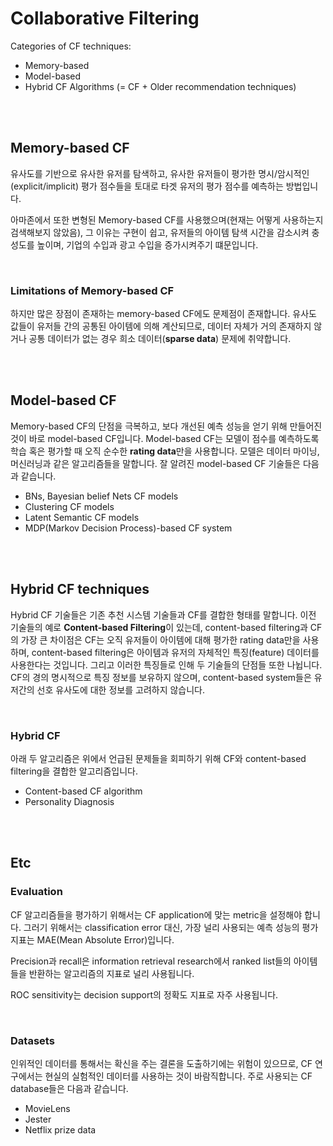 # Collaborative Filtering

Categories of CF techniques:

- Memory-based
- Model-based
- Hybrid CF Algorithms (= CF + Older recommendation techniques)

<br>

<br>

## Memory-based CF

유사도를 기반으로 유사한 유저를 탐색하고, 유사한 유저들이 평가한 명시/암시적인(explicit/implicit) 평가 점수들을 토대로 타겟 유저의 평가 점수를 예측하는 방법입니다.

아마존에서 또한 변형된 Memory-based CF를 사용했으며(현재는 어떻게 사용하는지 검색해보지 않았음), 그 이유는 구현이 쉽고, 유저들의 아이템 탐색 시간을 감소시켜 충성도를 높이며, 기업의 수입과 광고 수입을 증가시켜주기 떄문입니다.

<br>

### Limitations of Memory-based CF

하지만 많은 장점이 존재하는 memory-based CF에도 문제점이 존재합니다. 유사도 값들이 유저들 간의 공통된 아이템에 의해 계산되므로, 데이터 자체가 거의 존재하지 않거나 공통 데이터가 없는 경우 희소 데이터(**sparse data**) 문제에 취약합니다.

<br>

<br>

## Model-based CF

Memory-based CF의 단점을 극복하고, 보다 개선된 예측 성능을 얻기 위해 만들어진 것이 바로 model-based CF입니다. Model-based CF는 모델이 점수를 예측하도록 학습 혹은 평가할 때 오직 순수한 **rating data**만을 사용합니다. 모델은 데이터 마이닝, 머신러닝과 같은 알고리즘들을 말합니다. 잘 알려진 model-based CF 기술들은 다음과 같습니다.

- BNs, Bayesian belief Nets CF models
- Clustering CF models
- Latent Semantic CF models
- MDP(Markov Decision Process)-based CF system

<br>

<br>

## Hybrid CF techniques

Hybrid CF 기술들은 기존 추천 시스템 기술들과 CF를 결합한 형태를 말합니다. 이전 기술들의 예로 **Content-based Filtering**이 있는데, content-based filtering과 CF의 가장 큰 차이점은 CF는 오직 유저들이 아이템에 대해 평가한 rating data만을 사용하며, content-based filtering은 아이템과 유저의 자체적인 특징(feature) 데이터를 사용한다는 것입니다. 그리고 이러한 특징들로 인해 두 기술들의 단점들 또한 나뉩니다. CF의 경의 명시적으로 특징 정보를 보유하지 않으며, content-based system들은 유저간의 선호 유사도에 대한 정보를 고려하지 않습니다.

<br>

### Hybrid CF

아래 두 알고리즘은 위에서 언급된 문제들을 회피하기 위해 CF와 content-based filtering을 결합한 알고리즘입니다.

- Content-based CF algorithm
- Personality Diagnosis

<br>

<br>

## Etc

### Evaluation

CF 알고리즘들을 평가하기 위해서는 CF application에 맞는 metric을 설정해야 합니다. 그러기 위해서는 classification error 대신, 가장 널리 사용되는 예측 성능의 평가 지표는 MAE(Mean Absolute Error)입니다.

Precision과 recall은 information retrieval research에서 ranked list들의 아이템들을 반환하는 알고리즘의 지표로 널리 사용됩니다.

ROC sensitivity는 decision support의 정확도 지표로 자주 사용됩니다.

<br>

### Datasets

인위적인 데이터를 통해서는 확신을 주는 결론을 도출하기에는 위험이 있으므로, CF 연구에서는 현실의 실험적인 데이터를 사용하는 것이 바람직합니다. 주로 사용되는 CF database들은 다음과 같습니다.

- MovieLens
- Jester
- Netflix prize data

